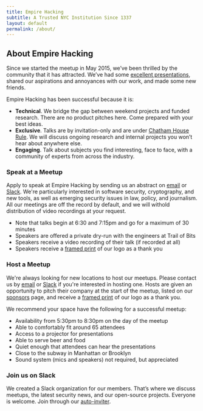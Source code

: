 ```yaml
---
title: Empire Hacking
subtitle: A Trusted NYC Institution Since 1337
layout: default
permalink: /about/
---
```


## About Empire Hacking

Since we started the meetup in May 2015, we’ve been thrilled by the community that it has attracted. We’ve had some [excellent presentations](/archive/), shared our aspirations and annoyances with our work, and made some new friends.

Empire Hacking has been successful because it is:

* **Technical**. We bridge the gap between weekend projects and funded research. There are no product pitches here. Come prepared with your best ideas.
* **Exclusive**. Talks are by invitation-only and are under [Chatham House Rule](https://www.chathamhouse.org/about/chatham-house-rule). We will discuss ongoing research and internal projects you won’t hear about anywhere else.
* **Engaging**. Talk about subjects you find interesting, face to face, with a community of experts from across the industry.

### Speak at a Meetup

Apply to speak at Empire Hacking by sending us an abstract on [email](mailto:dan@trailofbits.com) or [Slack](https://empireslacking.herokuapp.com). We're particularly interested in software security, cryptography, and new tools, as well as emerging security issues in law, policy, and journalism. All our meetings are off the record by default, and we will withold distribution of video recordings at your request.

* Note that talks begin at 6:30 and 7:15pm and go for a maximum of 30 minutes
* Speakers are offered a private dry-run with the engineers at Trail of Bits
* Speakers receive a video recording of their talk (if recorded at all)
* Speakers receive a [framed print](https://www.instagram.com/p/BIaUEJ5Alij/) of our logo as a thank you

### Host a Meetup

We're always looking for new locations to host our meetups. Please contact us by [email](mailto:dan@trailofbits.com) or [Slack](https://empireslacking.herokuapp.com) if you're interested in hosting one. Hosts are given an opportunity to pitch their company at the start of the meetup, listed on our [sponsors](https://www.meetup.com/Empire-Hacking/sponsors/) page, and receive a [framed print](https://www.instagram.com/p/BIaUEJ5Alij/) of our logo as a thank you.

We recommend your space have the following for a successful meetup:

* Availability from 5:30pm to 8:30pm on the day of the meetup
* Able to comfortably fit around 65 attendees
* Access to a projector for presentations
* Able to serve beer and food
* Quiet enough that attendees can hear the presentations
* Close to the subway in Manhattan or Brooklyn
* Sound system (mics and speakers) not required, but appreciated

### Join us on Slack

We created a Slack organization for our members. That’s where we discuss meetups, the latest security news, and our open-source projects. Everyone is welcome. Join through our [auto-inviter](https://empireslacking.herokuapp.com).